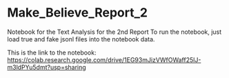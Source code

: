 # Make_Believe_Report_2
Notebook for the Text Analysis for the 2nd Report
To run the notebook, just load true and fake jsonl files into the notebook data.


This is the link to the notebook: https://colab.research.google.com/drive/1EG93mJizVWfOWaff25lJ-m3ldPYu5dmt?usp=sharing
